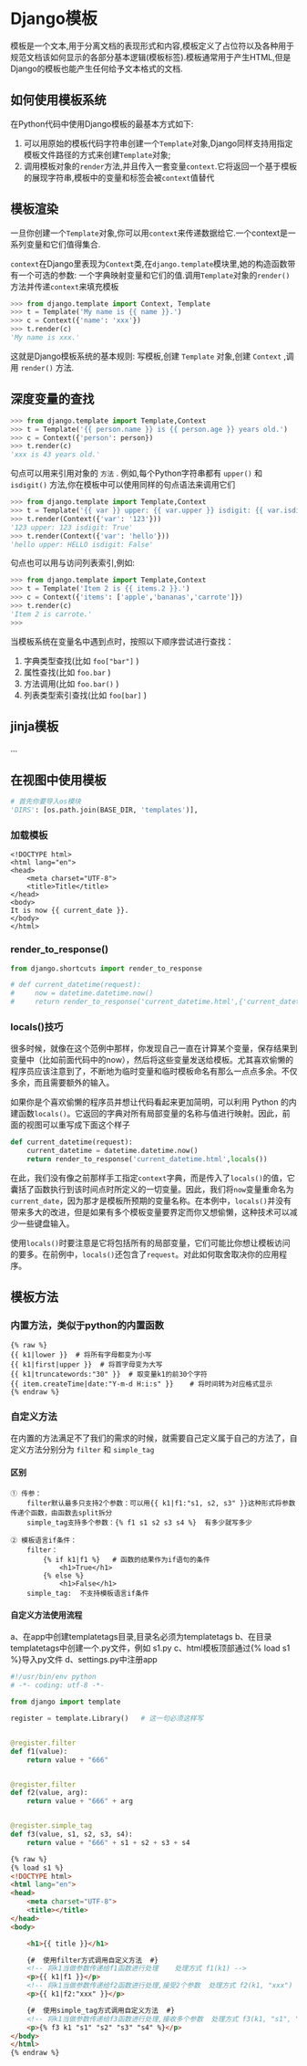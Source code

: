 # Django模板

模板是一个文本,用于分离文档的表现形式和内容,模板定义了占位符以及各种用于规范文档该如何显示的各部分基本逻辑(模板标签).模板通常用于产生HTML,但是Django的模板也能产生任何给予文本格式的文档.

## 如何使用模板系统

在Python代码中使用Django模板的最基本方式如下:

1. 可以用原始的模板代码字符串创建一个`Template`对象,Django同样支持用指定模板文件路径的方式来创建`Template`对象;
2. 调用模板对象的`render`方法,并且传入一套变量`context`.它将返回一个基于模板的展现字符串,模板中的变量和标签会被`context`值替代

## 模板渲染

一旦你创建一个`Template`对象,你可以用`context`来传递数据给它.一个context是一系列变量和它们值得集合.

`context`在Django里表现为`Context`类,在`django.template`模块里,她的构造函数带有一个可选的参数: 一个字典映射变量和它们的值.调用`Template`对象的`render()`方法并传递`context`来填充模板

```python
>>> from django.template import Context, Template
>>> t = Template('My name is {{ name }}.')
>>> c = Context({'name': 'xxx'})
>>> t.render(c)
'My name is xxx.'
```

这就是Django模板系统的基本规则: 写模板,创建 `Template` 对象,创建 `Context` ,调用 `render()` 方法.

## 深度变量的查找

```python
>>> from django.template import Template,Context
>>> t = Template('{{ person.name }} is {{ person.age }} years old.')
>>> c = Context({'person': person})
>>> t.render(c)
'xxx is 43 years old.'
```

句点可以用来引用对象的 `方法` . 例如,每个Python字符串都有 `upper()` 和 `isdigit()` 方法,你在模板中可以使用同样的句点语法来调用它们

```python
>>> from django.template import Template,Context
>>> t = Template('{{ var }} upper: {{ var.upper }} isdigit: {{ var.isdigit }}')
>>> t.render(Context({'var': '123'}))
'123 upper: 123 isdigit: True'
>>> t.render(Context({'var': 'hello'}))
'hello upper: HELLO isdigit: False'
```

句点也可以用与访问列表索引,例如:

```python
>>> from django.template import Template,Context
>>> t = Template('Item 2 is {{ items.2 }}.')
>>> c = Context({'items': ['apple','bananas','carrote']})
>>> t.render(c)
'Item 2 is carrote.'
>>>
```

当模板系统在变量名中遇到点时，按照以下顺序尝试进行查找：

1. 字典类型查找(比如 `foo["bar"]` )
2. 属性查找(比如 `foo.bar` )
3. 方法调用(比如 `foo.bar()` )
4. 列表类型索引查找(比如 `foo[bar]` )

## jinja模板

...

## 在视图中使用模板

```python
# 首先你要导入os模块
'DIRS': [os.path.join(BASE_DIR, 'templates')],
```

### 加载模板

```jinja2
<!DOCTYPE html>
<html lang="en">
<head>
    <meta charset="UTF-8">
    <title>Title</title>
</head>
<body>
It is now {{ current_date }}.
</body>
</html>
```

### render_to_response()

```python
from django.shortcuts import render_to_response

# def current_datetime(request):
#     now = datetime.datetime.now()
#     return render_to_response('current_datetime.html',{'current_datetime': now})
```

### locals()技巧

很多时候，就像在这个范例中那样，你发现自己一直在计算某个变量，保存结果到变量中（比如前面代码中的now），然后将这些变量发送给模板。尤其喜欢偷懒的程序员应该注意到了，不断地为临时变量和临时模板命名有那么一点点多余。不仅多余，而且需要额外的输入。

如果你是个喜欢偷懒的程序员并想让代码看起来更加简明，可以利用 Python 的内建函数`locals()`。它返回的字典对所有局部变量的名称与值进行映射。因此，前面的视图可以重写成下面这个样子

```python
def current_datetime(request):
    current_datetime = datetime.datetime.now()
    return render_to_response('current_datetime.html',locals())
```

在此，我们没有像之前那样手工指定`context`字典，而是传入了`locals()`的值，它囊括了函数执行到该时间点时所定义的一切变量。因此，我们将`now`变量重命名为`current_date`，因为那才是模板所预期的变量名称。在本例中，`locals()`并没有带来多大的改进，但是如果有多个模板变量要界定而你又想偷懒，这种技术可以减少一些键盘输入。

使用`locals()`时要注意是它将包括所有的局部变量，它们可能比你想让模板访问的要多。在前例中，`locals()`还包含了`request`。对此如何取舍取决你的应用程序。

## 模板方法

### 内置方法，类似于python的内置函数

```shell
{% raw %}
{{ k1|lower }}  # 将所有字母都变为小写
{{ k1|first|upper }}  # 将首字母变为大写
{{ k1|truncatewords:"30" }}  # 取变量k1的前30个字符
{{ item.createTime|date:"Y-m-d H:i:s" }}    # 将时间转为对应格式显示
{% endraw %}
```

### 自定义方法

在内置的方法满足不了我们的需求的时候，就需要自己定义属于自己的方法了，自定义方法分别分为 `filter` 和 `simple_tag`

#### 区别

```shell
① 传参：
    filter默认最多只支持2个参数：可以用{{ k1|f1:"s1, s2, s3" }}这种形式将参数传递个函数，由函数去split拆分
    simple_tag支持多个参数：{% f1 s1 s2 s3 s4 %}  有多少就写多少

② 模板语言if条件：
    filter：
        {% if k1|f1 %}   # 函数的结果作为if语句的条件
            <h1>True</h1>
        {% else %}
            <h1>False</h1>
    simple_tag:  不支持模板语言if条件
```

#### 自定义方法使用流程

a、在app中创建templatetags目录,目录名必须为templatetags
b、在目录templatetags中创建一个.py文件，例如 s1.py
c、html模板顶部通过{% load s1 %}导入py文件
d、settings.py中注册app

```python
#!/usr/bin/env python
# -*- coding: utf-8 -*-

from django import template

register = template.Library()   # 这一句必须这样写


@register.filter
def f1(value):
    return value + "666"


@register.filter
def f2(value, arg):
    return value + "666" + arg


@register.simple_tag
def f3(value, s1, s2, s3, s4):
    return value + "666" + s1 + s2 + s3 + s4
```

```html
{% raw %}
{% load s1 %}
<!DOCTYPE html>
<html lang="en">
<head>
    <meta charset="UTF-8">
    <title></title>
</head>
<body>

    <h1>{{ title }}</h1>

    {#  使用filter方式调用自定义方法  #}
    <!-- 将k1当做参数传递给f1函数进行处理    处理方式 f1(k1) -->
    <p>{{ k1|f1 }}</p>
    <!-- 将k1当做参数传递给f2函数进行处理,接受2个参数  处理方式 f2(k1, "xxx") -->
    <p>{{ k1|f2:"xxx" }}</p>

    {#  使用simple_tag方式调用自定义方法  #}
    <!-- 将k1当做参数传递给f3函数进行处理,接收多个参数  处理方式 f3(k1, "s1", "s2", "s3", "s4") -->
    <p>{% f3 k1 "s1" "s2" "s3" "s4" %}</p>
</body>
</html>
{% endraw %}
```
